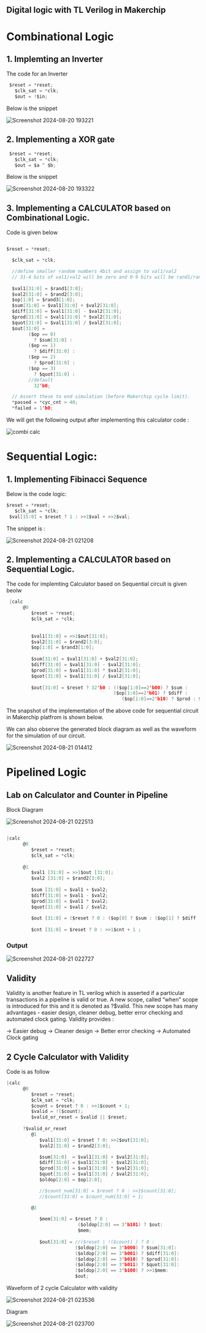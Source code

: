 ## Digital logic with TL Verilog in Makerchip

# Combinational Logic

## 1. Implemting an Inverter
The code for an Inverter

```c
 $reset = *reset;
   $clk_sat = *clk;
   $out = !$in;
```
Below is the snippet 

![Screenshot 2024-08-20 193221](https://github.com/user-attachments/assets/d7039924-1944-495f-b8f9-838a4239c731)

## 2. Implementing a XOR gate
```c
 $reset = *reset;
   $clk_sat = *clk;
   $out = $a ^ $b;
```
Below is the snippet

![Screenshot 2024-08-20 193322](https://github.com/user-attachments/assets/83ab5c98-2b7c-42ce-8af9-e53510695926)









## 3. Implementing a CALCULATOR based on Combinational Logic.

Code is given below

 ```c
 
 $reset = *reset;

   $clk_sat = *clk;

   //define smaller random numbers 4bit and assign to val1/val2
   // 31-4 bits of val1/val2 will be zero and 0-9 bits will be rand1/rand2 values
   
   $val1[31:0] = $rand1[3:0];
   $val2[31:0] = $rand2[3:0];
   $op[1:0] = $rand3[1:0];
   $sum[31:0] = $val1[31:0] + $val2[31:0];
   $diff[31:0] = $val1[31:0] - $val2[31:0];
   $prod[31:0] = $val1[31:0] * $val2[31:0];
   $quot[31:0] = $val1[31:0] / $val2[31:0];
   $out[31:0] =
         ($op == 0)
           ? $sum[31:0] :
         ($op == 1)
           ? $diff[31:0] :
         ($op == 2)
           ? $prod[31:0] :
         ($op == 3)
           ? $quot[31:0] :
         //default
           32'b0;

   // Assert these to end simulation (before Makerchip cycle limit).
   *passed = *cyc_cnt > 40;
   *failed = 1'b0;
   ```
We will get the following  output after implementing this calculator code :

![combi calc](https://github.com/user-attachments/assets/408d6e29-42c9-47fc-8887-c63c6e33f67f)

# Sequential Logic:

## 1. Implementing Fibinacci Sequence

Below is the code logic:

```c
$reset = *reset;
   $clk_sat = *clk;
 $val[15:0] = $reset ? 1 : >>1$val + >>2$val;
```
The snippet is :

![Screenshot 2024-08-21 021208](https://github.com/user-attachments/assets/2f83bf80-65f1-4ddb-a6e7-3cd9558f3c3e)



## 2. Implementing a CALCULATOR based on Sequential Logic.

The code for implemting Calculator based on Sequential circuit is given beolw

```c
 |calc
      @0
         $reset = *reset;
         $clk_sat = *clk;
         
         
         $val1[31:0] = >>1$out[31:0];
         $val2[31:0] = $rand2[3:0];
         $op[1:0] = $rand3[1:0];
   
         $sum[31:0] = $val1[31:0] + $val2[31:0];
         $diff[31:0] = $val1[31:0] - $val2[31:0];
         $prod[31:0] = $val1[31:0] * $val2[31:0];
         $quot[31:0] = $val1[31:0] / $val2[31:0];
   
         $out[31:0] = $reset ? 32'b0 : (($op[1:0]==2'b00) ? $sum :
                                       ($op[1:0]==2'b01) ? $diff :
                                          ($op[1:0]==2'b10) ? $prod : $quot);

```

The snapshot of the implementation of the above code for sequential circuit in Makerchip platfrom is shown below.

We can also observe the generated block diagram as well as the waveform for the simulation of our circuit.

![Screenshot 2024-08-21 014412](https://github.com/user-attachments/assets/724f3add-f3e2-4352-8d24-f6854551adab)

# Pipelined Logic

## Lab on Calculator and Counter in Pipeline

Block Diagram

![Screenshot 2024-08-21 022513](https://github.com/user-attachments/assets/a174f9c3-9f3f-4254-a571-3e7e9e202f55)

```c

|calc
      @0
         $reset = *reset;
         $clk_sat = *clk;
         
      @1
         $val1 [31:0] = >>1$out [31:0];
         $val2 [31:0] = $rand2[3:0];
   
         $sum [31:0] = $val1 + $val2;
         $diff[31:0] = $val1 - $val2;
         $prod[31:0] = $val1 * $val2;
         $quot[31:0] = $val1 / $val2;
         
         $out [31:0] = ($reset ? 0 : ($op[0] ? $sum : ($op[1] ? $diff : ($op[2] ? $prod : $quot )))) ;
         
         $cnt [31:0] = $reset ? 0 : >>1$cnt + 1 ;
```
### Output

![Screenshot 2024-08-21 022727](https://github.com/user-attachments/assets/161184be-20ba-40af-b397-4eb721a09263)

## Validity

Validity is another feature in TL verilog which is asserted if a particular transactions in a pipeline is valid or true. A new scope, called “when” scope is introduced for this and it is denoted as ?$valid. This new scope has many advantages - easier design, cleaner debug, better error checking and automated clock gating. Validity provides :

-> Easier debug
-> Cleaner design
-> Better error checking
-> Automated Clock gating

## 2 Cycle Calculator with Validity

Code is as follow

```c
|calc
      @0
         $reset = *reset;
         $clk_sat = *clk;
         $count = $reset ? 0 : >>1$count + 1;
         $valid = !($count);         
         $valid_or_reset = $valid || $reset;
         
      ?$valid_or_reset
         @1
            $val1[31:0] = $reset ? 0: >>2$out[31:0];
            $val2[31:0] = $rand2[3:0];

            $sum[31:0]  = $val1[31:0] + $val2[31:0];
            $diff[31:0] = $val1[31:0] - $val2[31:0];
            $prod[31:0] = $val1[31:0] * $val2[31:0];
            $quot[31:0] = $val1[31:0] / $val2[31:0];
            $oldop[2:0] = $op[2:0];

            //$count_num[31:0] = $reset ? 0 : >>1$count[31:0];
            //$count[31:0] = $count_num[31:0] + 1;

         @2
        
            $mem[31:0] = $reset ? 0 :
                          ($oldop[2:0] == 3'b101) ? $out:
                          $mem;
                          
            $out[31:0] = //($reset | !($count) ) ? 0 :
                         ($oldop[2:0] == 3'b000) ? $sum[31:0]:
                         ($oldop[2:0] == 3'b001) ? $diff[31:0]:
                         ($oldop[2:0] == 3'b010) ? $prod[31:0]:
                         ($oldop[2:0] == 3'b011) ? $quot[31:0]:
                         ($oldop[2:0] == 3'b100) ? >>1$mem:
                         $out;
```
Waveform of 2 cycle Calculator with validity

![Screenshot 2024-08-21 023536](https://github.com/user-attachments/assets/e2b2a267-c077-4410-8230-38877f4a9c33)


Diagram

![Screenshot 2024-08-21 023700](https://github.com/user-attachments/assets/80478936-16c9-4bf3-84fd-cfcdb59bd6de)



 







                      



